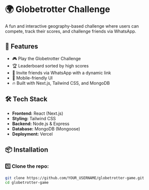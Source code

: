 # 🌍 Globetrotter Challenge

A fun and interactive geography-based challenge where users can compete, track their scores, and challenge friends via WhatsApp.

## 🚀 Features
- 🎮 Play the Globetrotter Challenge
- 🏆 Leaderboard sorted by high scores
- 🔗 Invite friends via WhatsApp with a dynamic link
- 📱 Mobile-friendly UI
- 🔥 Built with Next.js, Tailwind CSS, and MongoDB

## 🛠️ Tech Stack
- **Frontend:** React (Next.js)
- **Styling:** Tailwind CSS
- **Backend:** Node.js & Express
- **Database:** MongoDB (Mongoose)
- **Deployment:** Vercel

## 📦 Installation

### 1️⃣ Clone the repo:
```sh
git clone https://github.com/YOUR_USERNAME/globetrotter-game.git
cd globetrotter-game
